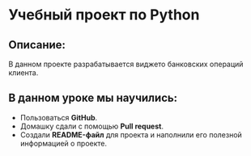 # Учебный проект по Python

## Описание:
В данном проекте разрабатывается виджето банковских операций клиента.

## В данном уроке мы научились:

- Пользоваться **GitHub**.
- Домашку сдали с помощью **Pull request**.
- Создали **README-файл** для проекта и наполнили его полезной информацией о проекте.


